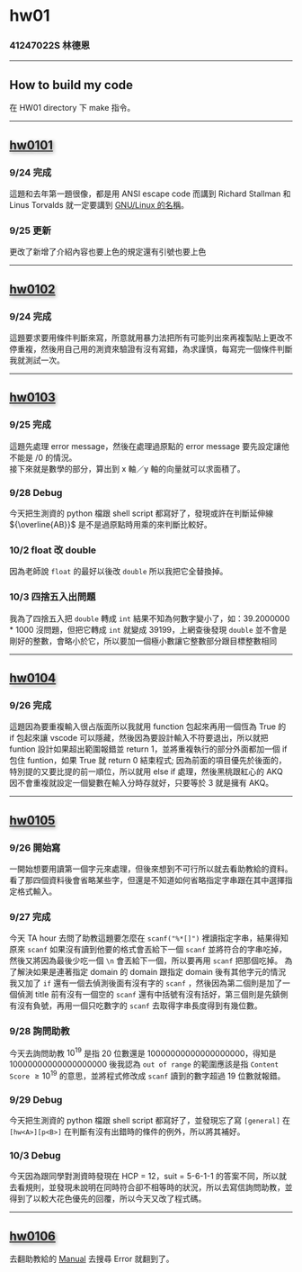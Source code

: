 <style>
.hw{
    text-shadow: 2px 2px 6px #888888;
}
</style>

hw01
===

### 41247022S 林德恩

---

## How to build my code
在 HW01 directory 下 make 指令。

---

## [<div class="hw">hw0101</div>](./hw0101.c)

### 9/24 完成
這題和去年第一題很像，都是用 ANSI escape code
而講到 Richard Stallman 和 Linus Torvalds 就一定要講到 [GNU/Linux 的名稱](https://www.gnu.org/gnu/why-gnu-linux.zh-tw.html)。<!--其實我沒那麼在意那個名稱-->
### 9/25 更新
更改了新增了介紹內容也要上色的規定還有引號也要上色

---

## [<div class="hw">hw0102</div>](./hw0102.c)

### 9/24 完成
這題要求要用條件判斷來寫，所意就用暴力法把所有可能列出來再複製貼上更改不停重複，然後用自己用的測資來驗證有沒有寫錯，為求謹慎，每寫完一個條件判斷我就測試一次。

---

## [<div class="hw">hw0103</div>](./hw0103.c)

### 9/25 完成
這題先處理 error message，然後在處理過原點的 error message 要先設定讓他不能是 /0 的情況。  
接下來就是數學的部分，算出到 x 軸／y 軸的向量就可以求面積了。

### 9/28 Debug
今天把生測資的 python 檔跟 shell script 都寫好了，發現或許在判斷延伸線 ${\overline{AB}}$ 是不是過原點時用乘的來判斷比較好。

### 10/2 float 改 double
因為老師說 `float` 的最好以後改 `double` 所以我把它全替換掉。

### 10/3 四捨五入出問題
我為了四捨五入把 `double` 轉成 `int` 結果不知為何數字變小了，如：39.2000000 * 1000 沒問題，但把它轉成 `int` 就變成 39199，上網查後發現 `double` 並不會是剛好的整數，會略小於它，所以要加一個極小數讓它整數部分跟目標整數相同

---

## [<div class="hw">hw0104</div>](./hw0104.c)

### 9/26 完成
這題因為要重複輸入很占版面所以我就用 function 包起來再用一個恆為 True 的 if 包起來讓 vscode 可以隱藏，然後因為要設計輸入不符要退出，所以就把 funtion 設計如果超出範圍報錯並 return 1，並將重複執行的部分外面都加一個 if 包住 funtion，如果 True 就 return 0 結束程式; 
因為前面的項目優先於後面的，特別提的又要比提的前一順位，所以就用 else if 處理，然後黑桃跟紅心的 AKQ 因不會重複就設定一個變數在輸入分時存就好，只要等於 3 就是擁有 AKQ。

---

## [<div class="hw">hw0105</div>](./hw0105.c)

### 9/26 開始寫
一開始想要用讀第一個字元來處理，但後來想到不可行所以就去看助教給的資料。
看了那四個資料後會省略某些字，但還是不知道如何省略指定字串跟在其中選擇指定格式輸入。

### 9/27 完成
今天 TA hour 去問了助教這題要怎麼在 `scanf("%*[]")` 裡讀指定字串，結果得知原來 `scanf` 如果沒有讀到他要的格式會丟給下一個 `scanf` 並將符合的字串吃掉，然後又將因為最後少吃一個 `\n` 會丟給下一個，所以要再用 `scanf` 把那個吃掉。
為了解決如果是連著指定 domain 的 domain 跟指定 domain 後有其他字元的情況我又加了 `if` 還有一個去偵測後面有沒有字的 `scanf` ，然後因為第二個則是加了一個偵測 title 前有沒有一個空的 `scanf` 還有中括號有沒有括好，第三個則是先鎮側有沒有負號，再用一個只吃數字的 `scanf` 去取得字串長度得到有幾位數。

### 9/28 詢問助教
今天去詢問助教 $10^{19}$ 是指 20 位數還是 ${10000000000000000000}$，得知是 ${10000000000000000000}$ 後我認為 `out of range` 的範圍應該是指 `Content Score` $\ge 10^{19}$ 的意思，並將程式修改成 `scanf` 讀到的數字超過 19 位數就報錯。

### 9/29 Debug
今天把生測資的 python 檔跟 shell script 都寫好了，並發現忘了寫 `[general]` 在 `[hw<A>][p<B>]` 在判斷有沒有出錯時的條件的例外，所以將其補好。

### 10/3 Debug
今天因為跟同學對測資時發現在 HCP = 12，suit = 5-6-1-1 的答案不同，所以就去看規則，並發現未說明在同時符合卻不相等時的狀況，所以去寫信詢問助教，並得到了以較大花色優先的回覆，所以今天又改了程式碼。

---

## [<div class="hw">hw0106</div>](./hw0106.txt)

去翻助教給的 [Manual](https://www.gnu.org/software/make/manual/make.html) 去搜尋 Error 就翻到了。
